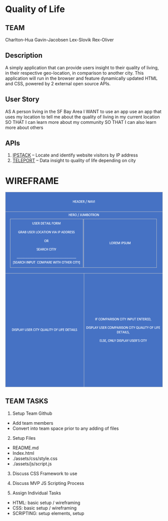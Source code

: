 # Quality of Life

## TEAM

Charlton-Hua
Gavin-Jacobsen
Lex-Slovik
Rex-Oliver

## Description

A simply application that can provide users insight to their quality of living, in their respective geo-location, in comparison to another city. This application will run in the browser and feature dynamically updated HTML and CSS, powered by 2 external open source APIs.

## User Story

AS A person living in the SF Bay Area
I WANT to use an app use an app that uses my location to tell me about the quality of living in my current location
SO THAT I can learn more about my community
SO THAT I can also learn more about others

## APIs

1. [IPSTACK](https://ipstack.com/documentation) – Locate and identify website visitors by IP address
2. [TELEPORT](https://developers.teleport.org/api/) – Data insight to quality of life depending on city

# WIREFRAME

![wireframe](Assets/Images/Quality_of_Life_wire_framing.PNG)

## TEAM TASKS

1. Setup Team Github

- Add team members
- Convert into team space prior to any adding of files

2. Setup Files

- README.md
- Index.html
- ./assets/css/style.css
- ./assets/js/script.js

3. Discuss CSS Framework to use

4. Discuss MVP JS Scripting Process

5. Assign Individual Tasks

- HTML: basic setup / wireframing
- CSS: basic setup / wireframing
- SCRIPTING: setup elements, setup
